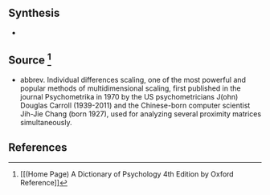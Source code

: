 ## Synthesis
- 
## Source [^1]
- abbrev. Individual differences scaling, one of the most powerful and popular methods of multidimensional scaling, first published in the journal Psychometrika in 1970 by the US psychometricians J(ohn) Douglas Carroll (1939-2011) and the Chinese-born computer scientist Jih-Jie Chang (born 1927), used for analyzing several proximity matrices simultaneously.
## References

[^1]: [[(Home Page) A Dictionary of Psychology 4th Edition by Oxford Reference]]